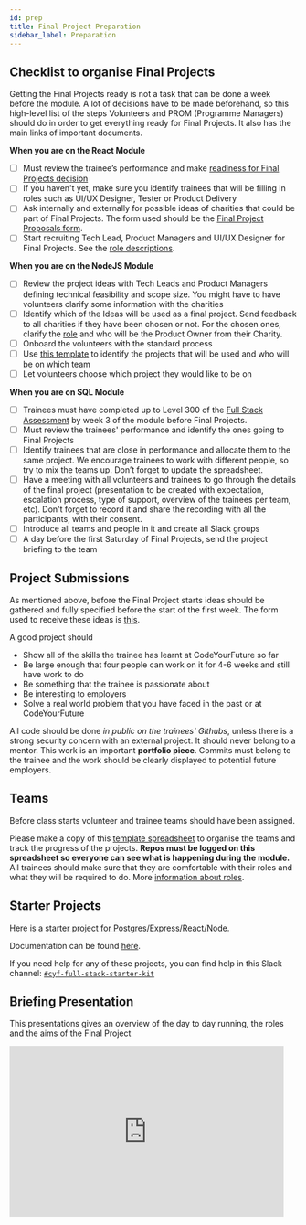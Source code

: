 ```yaml
---
id: prep
title: Final Project Preparation
sidebar_label: Preparation
---
```


## Checklist to organise Final Projects
Getting the Final Projects ready is not a task that can be done a week before the module. A lot of decisions have to be made beforehand, so this high-level list of the steps Volunteers and PROM (Programme Managers) should do in order to get everything ready for Final Projects. It also has the main links of important documents. 

**When you are on the React Module**
- [ ] Must review the trainee’s performance and make [readiness for Final Projects decision](https://docs.google.com/document/d/1jMxqI0L7IKFENCQ8Lw-D1lhnj3c3RZI_WK808wG4YJM/edit?usp=sharing)
- [ ] If you haven't yet, make sure you identify trainees that will be filling in roles such as UI/UX Designer, Tester or Product Delivery
- [ ] Ask internally and externally for possible ideas of charities that could be part of Final Projects. The form used should be the [Final Project Proposals form](https://forms.gle/Gn85Kdna6QB2Qfcp9). 
- [ ] Start recruiting Tech Lead, Product Managers and UI/UX Designer for Final Projects. See the [role descriptions](https://docs.codeyourfuture.io/volunteers/teams-1/cyf-products-final-projects/roles). 

**When you are on the NodeJS Module**
- [ ] Review the project ideas with Tech Leads and Product Managers defining technical feasibility and scope size. You might have to have volunteers clarify some information with the charities
- [ ] Identify which of the Ideas will be used as a final project. 
	Send feedback to all charities if they have been chosen or not. 
	For the chosen ones, clarify the [role](https://docs.codeyourfuture.io/volunteers/teams-1/cyf-products-final-projects/roles/product-owner) and who will be the Product Owner from their Charity. 
- [ ] Onboard the volunteers with the standard process
- [ ] Use [this template](https://docs.google.com/spreadsheets/d/16vSSJgzCZJKF-2pwuBTkKjJJJ9i1CGRqMbYB-HEO5mo/edit?usp=sharing) to identify the projects that will be used and who will be on which team
- [ ] Let volunteers choose which project they would like to be on

**When you are on SQL Module**
- [ ] Trainees must have completed up to Level 300 of the [Full Stack Assessment](https://github.com/CodeYourFuture/Table-of-Contents) by week 3 of the module before Final Projects.
- [ ] Must review the trainees' performance and identify the ones going to Final Projects
- [ ] Identify trainees that are close in performance and allocate them to the same project. We encourage trainees to work with different people, so try to mix the teams up. Don’t forget to update the spreadsheet.
- [ ] Have a meeting with all volunteers and trainees to go through the details of the final project (presentation to be created with expectation, escalation process, type of support, overview of the trainees per team, etc). Don't forget to record it and share the recording with all the participants, with their consent.
- [ ] Introduce all teams and people in it and create all Slack groups
- [ ] A day before the first Saturday of Final Projects, send the project briefing to the team

## Project Submissions

As mentioned above, before the Final Project starts ideas should be gathered and fully specified before the start of the first week. The form used to receive these ideas is [this](https://forms.gle/Gn85Kdna6QB2Qfcp9). 

A good project should

- Show all of the skills the trainee has learnt at CodeYourFuture so far
- Be large enough that four people can work on it for 4-6 weeks and still have work to do
- Be something that the trainee is passionate about
- Be interesting to employers
- Solve a real world problem that you have faced in the past or at CodeYourFuture

All code should be done _in public on the trainees' Githubs_, unless there is a strong security concern with an external project. It should never belong to a mentor. This work is an important **portfolio piece**. Commits must belong to the trainee and the work should be clearly displayed to potential future employers.

## Teams

Before class starts volunteer and trainee teams should have been assigned.

Please make a copy of this [template spreadsheet](https://docs.google.com/spreadsheets/d/16vSSJgzCZJKF-2pwuBTkKjJJJ9i1CGRqMbYB-HEO5mo/edit?usp=sharing) to organise the teams and track the progress of the projects.
**Repos must be logged on this spreadsheet so everyone can see what is happening during the module.**
All trainees should make sure that they are comfortable with their roles and what they will be required to do. More [information about roles](https://docs.codeyourfuture.io/volunteers/teams-1/cyf-products-final-projects/roles).

## Starter Projects

Here is a [starter project for Postgres/Express/React/Node](https://github.com/CodeYourFuture/cyf-final-project-starter-kit/).

Documentation can be found [here](https://github.com/textbook/starter-kit/wiki).

If you need help for any of these projects, you can find help in this Slack channel: [`#cyf-full-stack-starter-kit`](https://codeyourfuture.slack.com/archives/C021ATWS9A5)

## Briefing Presentation

This presentations gives an overview of the day to day running, the roles and the aims of the Final Project

<iframe src="https://docs.google.com/presentation/d/e/2PACX-1vQivu0h8g6tkJtnOkNCXkmR8sZbh9vNJ6SztqL8OpJV3xoX7_xnCL3rucfyRsY2QfAQd8IhrUQkt5lr/embed?start=false&loop=false&delayms=3000" frameborder="0" width="480" height="299" allowfullscreen="true" mozallowfullscreen="true" webkitallowfullscreen="true"></iframe>
